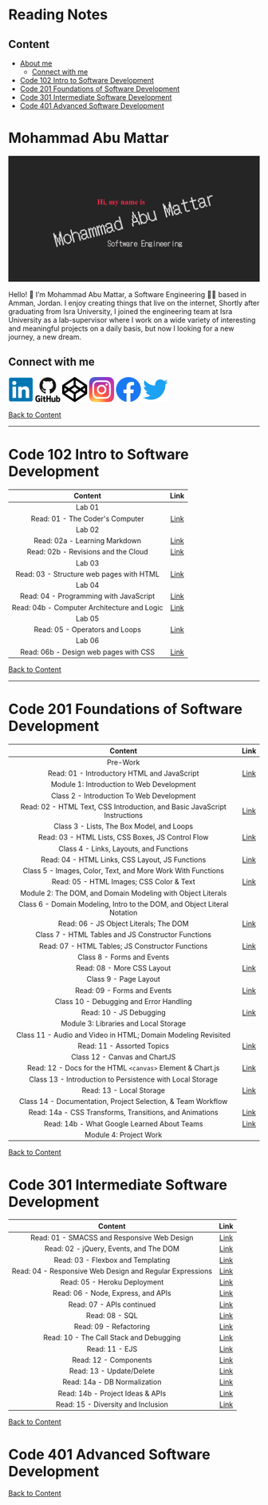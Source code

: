 # Reading Notes

## Content
- [About me](#mohammad-abu-mattar)
    - [Connect with me](#connect-with-me)
- [Code 102 Intro to Software Development](#code-102-intro-to-software-development)
- [Code 201 Foundations of Software Development](#code-201-foundations-of-Software-Development)
- [Code 301 Intermediate Software Development](#code-301-intermediate-software-Development)
- [Code 401 Advanced Software Development](#code-401-advanced-software-development)

# Mohammad Abu Mattar

[![Header](./assets/img/imgHeader.png "Header")](https://mkabumattar.github.io/)

Hello! 👋 I’m Mohammad Abu Mattar, a Software Engineering 👨‍💻 based in Amman, Jordan. I enjoy creating things that live on the internet, Shortly after graduating from Isra University, I joined the engineering team at Isra University as a lab-supervisor where I work on a wide variety of interesting and meaningful projects on a daily basis, but now I looking for a new journey, a new dream.

## Connect with me

<a href="https://www.linkedin.com/in/mkabumattar/" target="blank"><img src="./assets/icons/linkedin.png" alt="mkabumattar | LinkediIn" height="50" width="50" /></a>
<a href="https://github.com/MKAbuMattar" target="blank"><img src="./assets/icons/github.png" alt="mkabumattar | GitHub" height="50" width="50" /></a>
<a href="https://codepen.io/mkabumattar" target="blank"><img src="./assets/icons/codepen.png" alt="mkabumattar | CodePen" height="50" width="50" /></a>
<a href="https://instagram.com/mkabumattar" target="blank"><img src="./assets/icons/instagram.png" alt="mkabumattar | Instagram" height="50" width="50" /></a>
<a href="https://fb.com/mkabumattar" target="blank"><img src="./assets/icons/facebook.png" alt="mkabumattar | Facebook" height="50" width="50" /></a>
<a href="https://twitter.com/mkabumattar" target="blank"><img src="./assets/icons/twitter.png" alt="mkabumattar | Twitter" height="50" width="50" /></a>

[Back to Content](#content)

***

# Code 102 Intro to Software Development

| Content                                | Link |
| :------------------------------------: | :---------: |
| Lab 01                                  |
| Read: 01 - The Coder's Computer       | [Link](./class01/) |
| Lab 02                                 |
| Read: 02a - Learning Markdown         | [Link](./class02/README02A) |
| Read: 02b - Revisions and the Cloud   | [Link](./class02/README02B) |
| Lab 03                                 |
| Read: 03 - Structure web pages with HTML   | [Link](./class03/) |
| Lab 04                                  |
| Read: 04 - Programming with JavaScript   | [Link](./class04/READ04A) |
| Read: 04b - Computer Architecture and Logic | [Link](./class04/READ04B) |
| Lab 05                                 |
| Read: 05 - Operators and Loops | [Link](./class05/) |
| Lab 06                                 |
| Read: 06b - Design web pages with CSS | [Link](./class06/) |

[Back to Content](#content)

***

# Code 201 Foundations of Software Development

| Content                                | Link |
| :------------------------------------: | :---------: |
| Pre-Work |
| Read: 01 - Introductory HTML and JavaScript | [Link](./class07/) |
| Module 1: Introduction to Web Development  |
| Class 2 - Introduction To Web Development |
| Read: 02 - HTML Text, CSS Introduction, and Basic JavaScript Instructions | [Link](./class08/) |
| Class 3 - Lists, The Box Model, and Loops |
| Read: 03 - HTML Lists, CSS Boxes, JS Control Flow | [Link](./class09/) |
| Class 4 - Links, Layouts, and Functions |
| Read: 04 - HTML Links, CSS Layout, JS Functions | [Link](./class10/) |
| Class 5 - Images, Color, Text, and More Work With Functions |
| Read: 05 - HTML Images; CSS Color & Text | [Link](./class11/) |
| Module 2: The DOM, and Domain Modeling with Object Literals |
| Class 6 - Domain Modeling, Intro to the DOM, and Object Literal Notation |
| Read: 06 - JS Object Literals; The DOM | [Link](./class12/) |
| Class 7 - HTML Tables and JS Constructor Functions |
| Read: 07 - HTML Tables; JS Constructor Functions | [Link](./class13/) |
| Class 8 - Forms and Events |
| Read: 08 - More CSS Layout | [Link](./class14/) |
| Class 9 - Page Layout |
| Read: 09 - Forms and Events | [Link](./class15/) |
| Class 10 - Debugging and Error Handling |
| Read: 10 - JS Debugging | [Link](./class16/) |
| Module 3: Libraries and Local Storage |
| Class 11 - Audio and Video in HTML; Domain Modeling Revisited |
| Read: 11 - Assorted Topics | [Link](./class17/) |
| Class 12 - Canvas and ChartJS |
| Read: 12 - Docs for the HTML `<canvas>` Element & Chart.js | [Link](./class18/) |
| Class 13 - Introduction to Persistence with Local Storage |
| Read: 13 - Local Storage | [Link](./class19/) |
| Class 14 - Documentation, Project Selection, & Team Workflow |
| Read: 14a - CSS Transforms, Transitions, and Animations | [Link](./class20/a/) |
| Read: 14b - What Google Learned About Teams | [Link](./class20/b/) |
| Module 4: Project Work |

[Back to Content](#content)

# Code 301 Intermediate Software Development

| Content                                | Link |
| :------------------------------------: | :---------: |
| Read: 01 - SMACSS and Responsive Web Design | [Link](./301/read01/) |
| Read: 02 - jQuery, Events, and The DOM | [Link](./301/read02/) |
| Read: 03 - Flexbox and Templating | [Link](./301/read03/) |
| Read: 04 - Responsive Web Design and Regular Expressions | [Link](./301/read04/) |
| Read: 05 - Heroku Deployment	 | [Link](./301/read05/) |
| Read: 06 - Node, Express, and APIs | [Link](./301/read06/) |
| Read: 07 - APIs continued | [Link](./301/read07/) |
| Read: 08 - SQL | [Link](./301/read08/) |
| Read: 09 - Refactoring | [Link](./301/read09/) |
| Read: 10 - The Call Stack and Debugging | [Link](./301/read10/) |
| Read: 11 - EJS | [Link](./301/read11/) |
| Read: 12 - Components | [Link](./301/read12/) |
| Read: 13 - Update/Delete | [Link](./301/read13/) |
| Read: 14a - DB Normalization | [Link](./301/read14/a/) |
| Read: 14b - Project Ideas & APIs | [Link](./301/read14/b/) |
| Read: 15 - Diversity and Inclusion | [Link](./301/read15/) |


[Back to Content](#content)

# Code 401 Advanced Software Development

[Back to Content](#content)